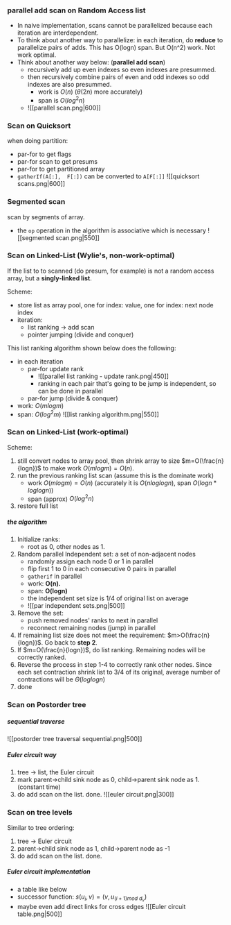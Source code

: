 ### parallel add scan on Random Access list
- In naive implementation, scans cannot be parallelized because each iteration are interdependent. 
- To think about another way to parallelize: in each iteration, do **reduce** to parallelize pairs of adds. This has O(logn) span. But O(n^2) work. Not work optimal.
- Think about another way below: (**parallel add scan**)
	- recursively add up even indexes so even indexes are presummed.
	- then recursively combine pairs of even and odd indexes so odd indexes are also presummed.
		- work is $O(n)$ ($\theta (2n)$ more accurately)
		- span is $O(log^2n)$
	- ![[parallel scan.png|600]]

### Scan on Quicksort
when doing partition:
- par-for to get flags
- par-for scan to get presums
- par-for to get partitioned array
- `gatherIf(A[:],  F[:])` can be converted to `A[F[:]]`
![[quicksort scans.png|600]]

### Segmented scan
scan by segments of array.
- the `op` operation in the algorithm is associative which is necessary
![[segmented scan.png|550]]

### Scan on Linked-List (Wylie's, non-work-optimal)
If the list to to scanned (do presum, for example) is not a random access array, but a **singly-linked list**.

Scheme:
-  store list as array pool, one for index: value, one for index: next node index
-  iteration:
	-  list ranking -> add scan
	-  pointer jumping (divide and conquer)

This list ranking algorithm shown below does the following:
- in each iteration
	- par-for update rank
		- ![[parallel list ranking  - update rank.png|450]]
		- ranking in each pair that's going to be jump is independent, so can be done in parallel
	- par-for jump (divide & conquer)
- work: $O(mlogm)$
- span: $O(log^2 m)$
![[list ranking algorithm.png|550]]

### Scan on Linked-List (work-optimal)
Scheme:
1. still convert nodes to array pool, then shrink array to size $m=O(\frac{n}{logn})$ to make work $O(mlogm)=O(n)$. 
2. run the previous ranking list scan (assume this is the dominate work)
	- work $O(mlogm)=O(n)$ (accurately it is $O(nloglogn)$, span $O(logn*loglogn)$)
	- span (approx) $O(log^2n)$
3. restore full list

##### the algorithm
1. Initialize ranks:
	- root as 0, other nodes as 1.
2. Random parallel Independent set: a set of non-adjacent nodes
	- randomly assign each node 0 or 1 in parallel
	- flip first 1 to 0 in each consecutive 0 pairs in parallel
	- `gatherif` in parallel
	- work: **O(n).**
	- span: **O(logn)**
	- the independent set size is $1/4$ of original list on average
	- ![[par independent sets.png|500]]
3. Remove the set:
	- push removed nodes' ranks to next in parallel 
	- reconnect remaining nodes (jump) in parallel
4. If remaining list size does not meet the requirement:  $m>O(\frac{n}{logn})$. Go back to **step 2**.
5. If $m=O(\frac{n}{logn})$, do list ranking. Remaining nodes will be correctly ranked.
6. Reverse the process in step 1-4 to correctly rank other nodes. Since each set contraction shrink list to $3/4$ of its original, average number of contractions will be $\Theta (loglogn)$
7. done

### Scan on Postorder tree
##### sequential traverse
![[postorder tree traversal sequential.png|500]]

##### Euler circuit way
1. tree -> list, the Euler circuit
2. mark parent->child sink node as 0, child->parent sink node as 1. (constant time)
3. do add scan on the list. done.
![[euler circuit.png|300]]

### Scan on tree levels
Similar to tree ordering:
1. tree -> Euler circuit
2. parent->child sink node as 1, child->parent node as -1
3. do add scan on the list. done.

##### Euler circuit implementation
- a table like below
- successor function: $s(u_i, v)=(v, u_{(i+1)mod\ d_v})$
- maybe even add direct links for cross edges
![[Euler circuit table.png|500]]